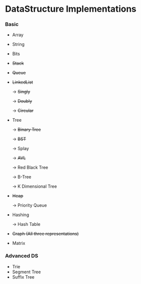 
# DataStructure Implementations

### Basic
 
 - Array
 - String
 - Bits
 - ~~Stack~~
 - ~~Queue~~
 - ~~LinkedList~~
 
   -> ~~Singly~~

   -> ~~Doubly~~   

   -> ~~Circular~~	 
 
 - Tree
 
   -> ~~Binary Tree~~
  
   -> ~~BST~~
  
   -> Splay
  
   -> ~~AVL~~
  
   -> Red Black Tree
  
   -> B-Tree
  
   -> K Dimensional Tree
  
 - ~~Heap~~
 
    -> Priority Queue
 - Hashing
   
   -> Hash Table
  
 - ~~Graph (All three representations)~~
 - Matrix

### Advanced DS

 - Trie
 - Segment Tree
 - Suffix Tree
